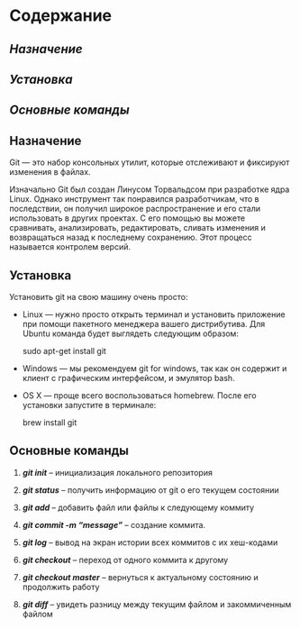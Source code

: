 # **Содержание**

## *Назначение*

## *Установка*

## *Основные команды*

## **Назначение**
Git — это набор консольных утилит, которые отслеживают и фиксируют изменения в файлах.

 Изначально Git был создан Линусом Торвальдсом при разработке ядра Linux. Однако инструмент так понравился разработчикам, что в последствии, он получил широкое распространение и его стали использовать в других проектах. С его помощью вы можете сравнивать, анализировать, редактировать, сливать изменения и возвращаться назад к последнему сохранению. Этот процесс называется контролем версий.

## **Установка**

Установить git на свою машину очень просто:

- Linux — нужно просто открыть терминал и установить приложение при помощи пакетного менеджера вашего дистрибутива. Для Ubuntu команда будет выглядеть следующим образом:

    sudo apt-get install git

- Windows — мы рекомендуем git for windows, так как он содержит и клиент с графическим интерфейсом, и эмулятор bash.

- OS X — проще всего воспользоваться homebrew. После его установки запустите в терминале:

    brew install git


## **Основные команды**

1. ***git init*** – инициализация локального репозитория 

1. ***git status*** – получить информацию от git о его текущем состоянии

1. ***git add*** – добавить файл или файлы к следующему коммиту

1. ***git commit -m “message”*** – создание коммита.

1. ***git log*** – вывод на экран истории всех коммитов с их хеш-кодами

1. ***git checkout*** – переход от одного коммита к другому

1. ***git checkout master*** – вернуться к актуальному состоянию и продолжить работу

1. ***git diff*** – увидеть разницу между текущим файлом и закоммиченным файлом
